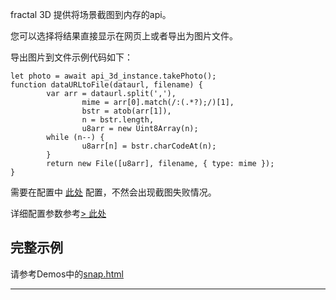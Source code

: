 fractal 3D 提供将场景截图到内存的api。

您可以选择将结果直接显示在网页上或者导出为图片文件。

导出图片到文件示例代码如下：

```
let photo = await api_3d_instance.takePhoto();
function dataURLtoFile(dataurl, filename) {
        var arr = dataurl.split(','),
                mime = arr[0].match(/:(.*?);/)[1],
                bstr = atob(arr[1]),
                n = bstr.length,
                u8arr = new Uint8Array(n);
        while (n--) {
                u8arr[n] = bstr.charCodeAt(n);
        }
        return new File([u8arr], filename, { type: mime });
}
```

需要在配置中 [此处](https://ever-xyz.feishu.cn/wiki/wikcnRVP7vU4eG91LGu99xSAVfg#Iu8mdAE0qoyYyWxyQp3cXm1fnrf) 配置，不然会出现截图失败情况。

详细配置参数参考[> 此处](https://ever-xyz.feishu.cn/docx/KH5KdmosNoss1lxApnKc1r4mnJd#DmM8d2Q0uo82eyxsvSbcIxoondf)

## 完整示例

请参考Demos中的[snap.html](https://ever-xyz.feishu.cn/wiki/wikcn9HWkfHPDmhZGuOmPvGNmGe)

* * *
